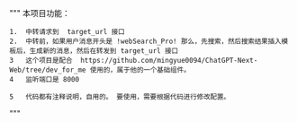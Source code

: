 """
本项目功能：
    
    1.  中转请求到  target_url 接口
    2.  中转前，如果用户消息开头是 !webSearch_Pro! 那么，先搜索，然后搜索结果插入模板后，生成新的消息，然后在转发到 target_url 接口
    3   这个项目是配合  https://github.com/mingyue0094/ChatGPT-Next-Web/tree/dev_for_me 使用的，属于他的一个基础组件。
    4   监听端口是 8000
    
    5   代码都有注释说明，自用的。 要使用，需要根据代码进行修改配置。
    
"""